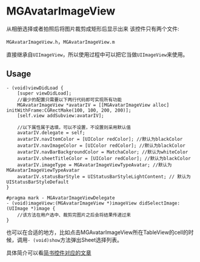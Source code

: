 # MGAvatarImageView
从相册选择或者拍照后将图片裁剪成矩形后显示出来
该控件只有两个文件:

`MGAvatarImageView.h`，`MGAvatarImageView.m`

直接继承自`UIImageView`，所以使用过程中可以把它当做`UIImageView`来使用。
## Usage

```
- (void)viewDidLoad {
    [super viewDidLoad];
    //最少的配置只需要以下两行代码即可实现所有功能
    MGAvatarImageView *avatarIV = [[MGAvatarImageView alloc] initWithFrame:CGRectMake(100, 100, 200, 200)];
    [self.view addSubview:avatarIV];
    
    //以下属性属于选填，可以不设置，不设置则采用默认值
    avatarIV.delegate = self;
    avatarIV.navItemColor = [UIColor redColor]; //默认为blackColor
    avatarIV.navImageColor = [UIColor redColor]; //默认为blackColor
    avatarIV.navBarBackgroundColor = MatchaColor; //默认为whiteColor
    avatarIV.sheetTitleColor = [UIColor redColor]; //默认为blackColor
    avatarIV.imageType = MGAvatarImageViewTypeAvatar; //默认为MGAvatarImageViewTypeAvatar
    avatarIV.statusBarStyle = UIStatusBarStyleLightContent; // 默认为UIStatusBarStyleDefault
}

#pragma mark - MGAvatarImageViewDelegate
- (void)imageView:(MGAvatarImageView *)imageView didSelectImage:(UIImage *)image {
    //该方法在用户选中、裁剪完图片之后会将结果传递过来
}
```
也可以在合适的地方，比如点击MGAvatarImageView所在TableView的cell的时候，调用`- (void)show`方法弹出Sheet选择列表。

具体简介可以看[简书控件对应的文章](http://www.jianshu.com/p/bbf7c36c06fd)

